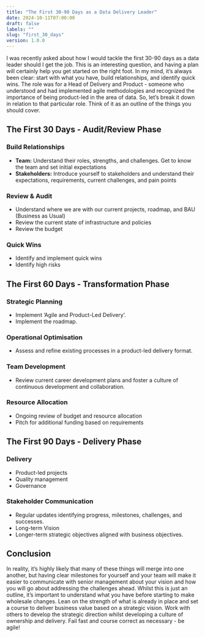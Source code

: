 ```yaml
---
title: "The First 30-90 Days as a Data Delivery Leader"
date: 2024-10-11T07:00:00
draft: false
labels: ""
slug: "first_30_days"
version: 1.0.0
---
```


<!-- <img class="preview" src="../../images/first_30_days.jpg" alt="Rabbit dressed as a suit starting his first day at as boss"> -->

I was recently asked about how I would tackle the first 30-90 days as a data leader should I get the job. This is an interesting question, and having a plan will certainly help you get started on the right foot. In my mind, it’s always been clear: start with what you have, build relationships, and identify quick wins. The role was for a Head of Delivery and Product - someone who understood and had implemented agile methodologies and recognized the importance of being product-led in the area of data. So, let’s break it down in relation to that particular role. Think of it as an outline of the things you should cover.

## The First 30 Days - Audit/Review Phase
### Build Relationships

+ **Team:** Understand their roles, strengths, and challenges. Get to know the team and set initial expectations
+ **Stakeholders:** Introduce yourself to stakeholders and understand their expectations, requirements, current challenges, and pain points

### Review & Audit

+ Understand where we are with our current projects, roadmap, and BAU (Business as Usual)
+ Review the current state of infrastructure and policies
+ Review the budget

### Quick Wins

+ Identify and implement quick wins
+ Identify high risks


## The First 60 Days - Transformation Phase
### Strategic Planning
+ Implement ‘Agile and Product-Led Delivery’.
+ Implement the roadmap.

### Operational Optimisation

+ Assess and refine existing processes in a product-led delivery format.
### Team Development

+ Review current career development plans and foster a culture of continuous development and collaboration.
### Resource Allocation

+ Ongoing review of budget and resource allocation
+ Pitch for additional funding based on requirements
## The First 90 Days - Delivery Phase
### Delivery

+ Product-led projects
+ Quality management
+ Governance
### Stakeholder Communication

+ Regular updates identifying progress, milestones, challenges, and successes.
+ Long-term Vision
+ Longer-term strategic objectives aligned with business objectives.

## Conclusion
In reality, it’s highly likely that many of these things will merge into one another, but having clear milestones for yourself and your team will make it easier to communicate with senior management about your vision and how you will go about addressing the challenges ahead. Whilst this is just an outline, it’s important to understand what you have before starting to make wholesale changes. Lean on the strength of what is already in place and set a course to deliver business value based on a strategic vision. Work with others to develop the strategic direction whilst developing a culture of ownership and delivery. Fail fast and course correct as necessary - be agile!





